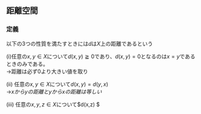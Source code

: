 











## 距離空間


### 定義
以下の3つの性質を満たすときには$d$は$X$上の距離であるという

(i)任意の$x,y \in X$について$d(x,y) \geqq 0$であり、$d(x,y) = 0$となるのは$x=y$であるときのみである。<br>
→距離は必ず0より大きい値を取り

(ii) 任意の$x,y \in X$について$d(x,y)=d(y,x)$<br>
→$xからyの距離とyからxの距離は等しい$

(iii) 任意の$x,y,z \in X$について$d(x,z) $